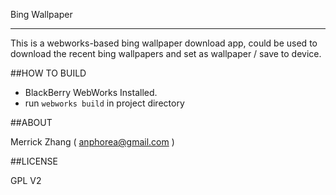 Bing Wallpaper
* * *

This is a webworks-based bing wallpaper download app, could be used to download the recent bing wallpapers and set as wallpaper / save to device.

##HOW TO BUILD

* BlackBerry WebWorks Installed.
* run `webworks build` in project directory

##ABOUT

Merrick Zhang ( anphorea@gmail.com )

##LICENSE

GPL V2